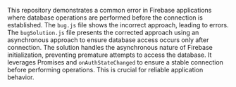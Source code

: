This repository demonstrates a common error in Firebase applications where database operations are performed before the connection is established. The `bug.js` file shows the incorrect approach, leading to errors. The `bugSolution.js` file presents the corrected approach using an asynchronous approach to ensure database access occurs only after connection.  The solution handles the asynchronous nature of Firebase initialization, preventing premature attempts to access the database.  It leverages Promises and `onAuthStateChanged` to ensure a stable connection before performing operations. This is crucial for reliable application behavior.